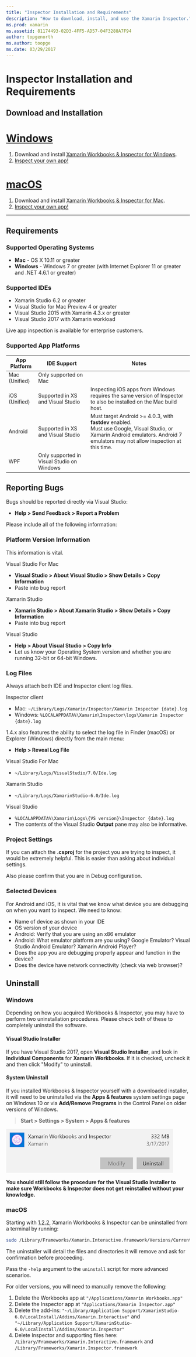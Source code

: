 ```yaml
---
title: "Inspector Installation and Requirements"
description: "How to download, install, and use the Xamarin Inspector."
ms.prod: xamarin
ms.assetid: 81174493-02D3-4FF5-AD57-04F3288A7F94
author: topgenorth
ms.author: toopge
ms.date: 03/29/2017
---
```


# Inspector Installation and Requirements

## Download and Installation


# [Windows](#tab/windows)

1. Download and install [Xamarin Workbooks & Inspector for Windows](https://dl.xamarin.com/interactive/XamarinInteractive.msi).
2. [Inspect your own app!](~/tools/inspector/inspect.md)

# [macOS](#tab/macos)

1. Download and install [Xamarin Workbooks & Inspector for Mac](https://dl.xamarin.com/interactive/XamarinInteractive.pkg).
2. [Inspect your own app!](~/tools/inspector/inspect.md)

-----

## Requirements

### Supported Operating Systems

- **Mac** - OS X 10.11 or greater
- **Windows** - Windows 7 or greater (with Internet Explorer 11 or greater and
  .NET 4.6.1 or greater)

### Supported IDEs

- Xamarin Studio 6.2 or greater
- Visual Studio for Mac Preview 4 or greater
- Visual Studio 2015 with Xamarin 4.3.x or greater
- Visual Studio 2017 with Xamarin workload

Live app inspection is available for enterprise customers.

<a name="supported-platforms" />

### Supported App Platforms

|App Platform|IDE Support|Notes|
|--- |--- |--- |
|Mac (Unified)|Only supported on Mac|
|iOS (Unified)|Supported in XS and Visual Studio|Inspecting iOS apps from Windows requires the same version of Inspector to also be installed on the Mac build host.|
|Android|Supported in XS and Visual Studio|Must target Android >= 4.0.3, with **fastdev** enabled.<br />Must use Google, Visual Studio, or Xamarin Android emulators. Android 7 emulators may not allow inspection at this time.|
|WPF|Only supported in Visual Studio on Windows|


<a name="reporting-bugs" />

## Reporting Bugs

Bugs should be reported directly via Visual Studio:

- **Help > Send Feedback > Report a Problem**

Please include all of the following information:

### Platform Version Information

This information is vital.

Visual Studio For Mac

- **Visual Studio > About Visual Studio > Show Details > Copy Information**
- Paste into bug report

Xamarin Studio

- **Xamarin Studio > About Xamarin Studio > Show Details > Copy Information**
- Paste into bug report

Visual Studio

- **Help > About Visual Studio > Copy Info**
- Let us know your Operating System version and whether you are running 32-bit or 64-bit Windows.

### Log Files

Always attach both IDE and Inspector client log files.

Inspector client

- Mac: `~/Library/Logs/Xamarin/Inspector/Xamarin Inspector {date}.log`
- Windows: `%LOCALAPPDATA%\Xamarin\Inspector\logs\Xamarin Inspector {date}.log`

1.4.x also features the ability to select the log file in Finder (macOS) or
Explorer (Windows) directly from the main menu:

- **Help > Reveal Log File**

Visual Studio For Mac

- `~/Library/Logs/VisualStudio/7.0/Ide.log`

Xamarin Studio

- `~/Library/Logs/XamarinStudio-6.0/Ide.log`

Visual Studio

- `%LOCALAPPDATA%\Xamarin\Logs\{VS version}\Inspector {date}.log`
- The contents of the Visual Studio **Output** pane may also be informative.

### Project Settings

If you can attach the **.csproj** for the project you are trying to inspect,
it would be extremely helpful. This is easier than asking about individual settings.

Also please confirm that you are in Debug configuration.

### Selected Devices

For Android and iOS, it is vital that we know what device you are debugging on when
you want to inspect. We need to know:

- Name of device as shown in your IDE
- OS version of your device
- Android: Verify that you are using an x86 emulator
- Android: What emulator platform are you using? Google Emulator? Visual Studio Android Emulator? Xamarin Android Player?
- Does the app you are debugging properly appear and function in the device?
- Does the device have network connectivity (check via web browser)?

[client-bugs]: https://github.com/Microsoft/workbooks/issues/new

## Uninstall

### Windows

Depending on how you acquired Workbooks & Inspector, you may have to perform
two uninstallation procedures. Please check both of these to completely
uninstall the software.

#### Visual Studio Installer

If you have Visual Studio 2017, open **Visual Studio Installer**, and look in
**Individual Components** for **Xamarin Workbooks**. If it is checked, uncheck it
and then click "Modify" to uninstall.

#### System Uninstall

If you installed Workbooks & Inspector yourself with a downloaded installer,
it will need to be uninstalled via the **Apps & features**
system settings page on Windows 10 or via **Add/Remove Programs** in the
Control Panel on older versions of Windows.

> **Start > Settings > System > Apps & features**

![](install-images/windows-remove.png "Xamarin Workbooks and Inspector as listed in 'Apps & features'")

**You should still follow the procedure for the Visual Studio Installer to make
sure Workbooks & Inspector does not get reinstalled without your knowledge.**

### macOS

Starting with [1.2.2](https://developer.xamarin.com/releases/interactive/interactive-1.2/),
Xamarin Workbooks & Inspector can be uninstalled from a terminal by running:

```bash
sudo /Library/Frameworks/Xamarin.Interactive.framework/Versions/Current/uninstall
```

The uninstaller will detail the files and directories it will remove and
ask for confirmation before proceeding.

Pass the `-help` argument to the `uninstall` script for more advanced
scenarios.

For older versions, you will need to manually remove the following:

1. Delete the Workbooks app at `"/Applications/Xamarin Workbooks.app"`
2. Delete the Inspector app at `"Applications/Xamarin Inspector.app"`
2. Delete the add-ins: `"~/Library/Application Support/XamarinStudio-6.0/LocalInstall/Addins/Xamarin.Interactive"` and `"~/Library/Application Support/XamarinStudio-6.0/LocalInstall/Addins/Xamarin.Inspector"`
3. Delete Inspector and supporting files here: `/Library/Frameworks/Xamarin.Interactive.framework` and `/Library/Frameworks/Xamarin.Inspector.framework`

